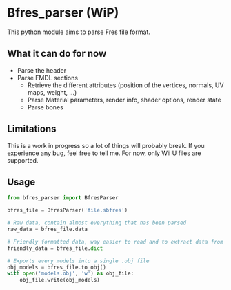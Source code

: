 # Bfres_parser (WiP)

This python module aims to parse Fres file format.

## What it can do for now

- Parse the header
- Parse FMDL sections
  - Retrieve the different attributes (position of the vertices, normals, UV maps, weight, ...)
  - Parse Material parameters, render info, shader options, render state
  - Parse bones

## Limitations

This is a work in progress so a lot of things will probably break. If you experience any bug, feel free to tell me. For now, only Wii U files are supported.  

## Usage

```python
from bfres_parser import BfresParser

bfres_file = BfresParser('file.sbfres')

# Raw data, contain almost everything that has been parsed
raw_data = bfres_file.data

# Friendly formatted data, way easier to read and to extract data from
friendly_data = bfres_file.dict

# Exports every models into a single .obj file
obj_models = bfres_file.to_obj()
with open('models.obj', 'w') as obj_file:
    obj_file.write(obj_models)
```
